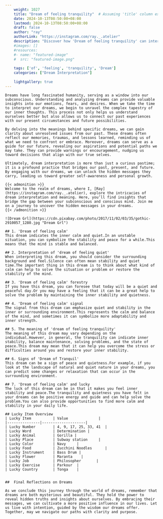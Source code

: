 ```yaml
---
    weight: 1027
    title: "Dream of feeling tranquility"  # Assuming 'title' column exists
    date: 2024-10-13T08:50:00+08:00
    lastmod: 2024-10-13T08:50:00+08:00
    draft: false
    author: "ray"
    authorLink: "https://instagram.com/ray._.atelier"
    description: "Discover how 'Dream of feeling tranquility' can interpret your future and uncover its significant meanings in your life."
    #images: []
    #resources:
    #- name: "featured-image"
    #  src: "featured-image.png"
    
    tags: ['of', 'feeling', 'tranquility', 'Dream']
    categories: ["Dream Interpretation"]
    
    lightgallery: true
---
```

    
    Dreams have long fascinated humanity, serving as a window into our subconscious. Understanding and analyzing dreams can provide valuable insights into our emotions, fears, and desires. When we take the time to interpret our dreams, we begin to unravel the complex tapestry of our inner thoughts. This process not only helps us understand ourselves better but also allows us to connect our past experiences with our present circumstances and future possibilities.
    
    By delving into the meanings behind specific dreams, we can gain clarity about unresolved issues from our past. These dreams often reflect our memories, traumas, and lessons learned, reminding us of what we need to confront or embrace. Moreover, dreams can serve as a guide for our future, revealing our aspirations and potential paths we may take. They can provide warnings or encouragement, nudging us toward decisions that align with our true selves.
    
    Ultimately, dream interpretation is more than just a curious pastime; it is a profound practice that bridges our past, present, and future. By engaging with our dreams, we can unlock the hidden messages they carry, leading us toward greater self-awareness and personal growth.
    
    {{< admonition >}}
    Welcome to the realm of dreams, where I, [Ray](https://instagram.com/ray._.atelier), explore the intricacies of dream interpretation and meaning. Here, you’ll find insights that bridge the gap between your subconscious and conscious mind. Join me on a journey to uncover the hidden messages in your dreams.
    {{< /admonition >}}
    
    ![Dream Grl](https://cdn.pixabay.com/photo/2017/11/02/03/35/gothic-2910057_1280.jpg "Dream Grl")
    
    ## 1. 'Dream of feeling calm'
    This dream indicates the inner calm and quiet.In an unstable situation, you can symbolize the stability and peace for a while.This means that the mind is stable and balanced.
    
    ## 2. Interpretation of 'dream of feeling quiet'
    When interpreting this dream, you should consider the surrounding background and feel.Silence can often mean stability and quiet time.The important thing in this dream is to think about what kind of calm can help to solve the situation or problem or restore the stability of the mind.
    
    ## 3. 'Dream of feeling calm' forestry
    If you have this dream, you can foresee that today will be a quiet and peaceful day.Or you may have a feeling that it can be a great help to solve the problem by maintaining the inner stability and quietness.
    
    ## 4. 'Dream of feeling calm' signal
    The signal from this dream can emphasize quiet and stability in the inner or surrounding environment.This represents the calm and balance of the mind, and sometimes it can symbolize more adaptability and inner strength.
    
    ## 5. The meaning of 'dream of feeling tranquility'
    The meaning of this dream may vary depending on the individual.However, in general, the tranquility can indicate inner stability, balance maintenance, solving problems, and the state of peace.This dream may mean that it can help you overcome the stress or difficulties around you and restore your inner stability.
    
    ## 6. Signs of 'Dream of Tranquil'
    This dream can be a sign of peace and quietness.For example, if you look at the landscape of natural and quiet nature in your dreams, you can predict some changes or relaxation that can occur in the surrounding environment.
    
    ## 7. 'Dream of feeling calm' and lucky
    The luck of this dream can be in that it makes you feel inner stability and peace.The tranquility and quietness you have felt in your dreams can be positive energy and guide and can help solve the problem.You can also provide opportunities to find more calm and stability in your daily life.
    
    ## Lucky Item Overview
    | Lucky Item          | Value              |
    |---------------|--------------------|
    | Lucky Number        | 4, 9, 17, 25, 33, 41  |
    | Lucky Word          | Determination |
    | Lucky Animal        | Gorilla |
    | Lucky Place         | Subway station     |
    | Lucky Color         | Navy     |
    | Lucky Food          | Zucchini Noodles      |
    | Lucky Instrument    | Bass Drum |
    | Lucky Flower        | Maranta    |
    | Lucky Job           | Philosopher       |
    | Lucky Exercise      | Parkour  |
    | Lucky Country       | Tonga    |
    
    
    ##  Final Reflections on Dreams
    
    As we conclude this journey through the world of dreams, remember that dreams are both mysterious and beautiful. They hold the power to reveal hidden truths and insights about ourselves. By embracing their messages, we can cultivate a more positive influence in our lives. Let us live with intention, guided by the wisdom our dreams offer. Together, may we navigate our paths with clarity and purpose.
    